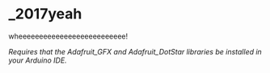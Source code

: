 # _2017yeah
wheeeeeeeeeeeeeeeeeeeeeeeeee!

*Requires that the Adafruit_GFX and Adafruit_DotStar libraries be installed in your Arduino IDE.*
